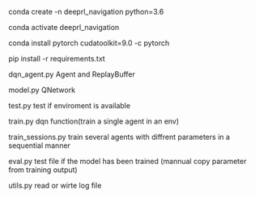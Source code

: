 
conda create -n deeprl_navigation python=3.6

conda activate deeprl_navigation

conda install pytorch cudatoolkit=9.0 -c pytorch

pip install -r requirements.txt



dqn_agent.py   Agent and ReplayBuffer

model.py    QNetwork

test.py   test if enviroment is available

train.py   dqn function(train a single agent in an env)

train_sessions.py  train several agents with diffrent parameters in a sequential manner

eval.py   test file if the model has been trained (mannual copy parameter from training output)

utils.py  read or wirte log file 

